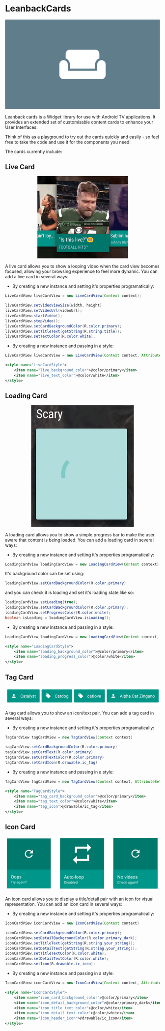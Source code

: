 # LeanbackCards

<p align="center">
    <img src="images/title_image.png" alt="Live Card"/>
</p>

Leanback cards is a Widget library for use with Android TV applications. It provides an extended set of
customisable content cards to enhance your User Interfaces. 

Think of this as a playground to try out the cards quickly and easily - so feel free to take the code and use it for the components you need!

The cards currently include:

## Live Card

<p align="center">
    <img src="images/live_card.gif" alt="Live Card"/>
</p>

A live card allows you to show a looping video when the card view becomes focused, allowing your
browsing experience to feel more dynamic. You can add a live card in several ways:

- By creating a new instance and setting it's properties programatically:

```java
LiveCardView liveCardView = new LiveCardView(Context context);
```

```java
liveCardView.setVideoViewSize(width, height)
liveCardView.setVideoUrl(videoUrl);
liveCardView.startVideo();
liveCardView.stopVideo();
liveCardView.setCardBackgroundColor(R.color.primary);
liveCardView.setTitleText(getString(R.string.title));
liveCardView.setTextColor(R.color.white);
```

- By creating a new instance and passing in a style:

```java
LiveCardView liveCardView = new LiveCardView(Context context, AttributeSet attrs);
```

```xml
<style name="LiveCardStyle">
    <item name="live_background_color">@color/primary</item>
    <item name="live_text_color">@color/white</item>
</style>
```

## Loading Card

<p align="center">
    <img src="images/loading.gif" alt="Loading Card"/>
</p>

A loading card allows you to show a simple progress bar to make the user aware that content is being
loaded. You can add a loading card in several ways:

- By creating a new instance and setting it's properties programatically:

```java
LoadingCardView loadingCardView = new LoadingCardView(Context context)
```

It's background color can be set using:

```java
loadingCardView.setCardBackgroundColor(R.color.primary)
```

and you can check it is loading and set it's loading state like so:

```java
loadingCardView.setLoading(true);
loadingCardView.setCardBackgroundColor(R.color.primary);
loadingCardView.setProgressColor(R.color.white);
boolean isLoading = loadingCardView.isLoading();
```

- By creating a new instance and passing in a style:

```java
LoadingCardView loadingCardView = new LoadingCardView(Context context, AttributeSet attrs)
```

```xml
<style name="LoadingCardStyle">
    <item name="loading_background_color">@color/primary</item>
    <item name="loading_progress_color">@color/white</item>
</style>
```

## Tag Card

<p align="center">
    <img src="images/tag_card.png" alt="Tag Card"/>
</p>

A tag card allows you to show an icon/text pair. You can add a tag card in several ways:

- By creating a new instance and setting it's properties programatically:

```java
TagCardView tagCardView = new TagCardView(Context context)
```

```java
tagCardView.setCardBackgroundColor(R.color.primary)
tagCardView.setCardText(R.color.primary)
tagCardView.setCardTextColor(R.color.primary)
tagCardView.setCardIcon(R.drawable.ic_tag)
```

- By creating a new instance and passing in a style:

```java
TagCardView tagCardView = new TagCardView(Context context, AttributeSet attrs)
```

```xml
<style name="TagCardStyle">
    <item name="tag_card_background_color">@color/primary</item>
    <item name="tag_text_color">@color/white</item>
    <item name="tag_icon">@drawable/ic_tag</item>
</style>
```

## Icon Card

<p align="center">
    <img src="images/icon_card.png" alt="Icon Card"/>
</p>

An icon card allows you to display a title/detail pair with an icon for visual representation. You
can add an icon card in several ways:

- By creating a new instance and setting it's properties programatically:

```java
IconCardView iconCardView = new IconCardView(Context context)
```

```java
iconCardView.setCardBackgroundColor(R.color.primary);
iconCardView.setDetailBackgroundColor(R.color.primary_dark);
iconCardView.setTitleText(getString(R.string.your_string));
iconCardView.setDetailText(getString(R.string.your_string));
iconCardView.setTitleTextColor(R.color.white);
iconCardView.setDetailTextColor(R.color.white);
iconCardView.setIcon(R.drawable.ic_icon);
```

- By creating a new instance and passing in a style:

```java
IconCardView iconCardView = new IconCardView(Context context, AttributeSet attrs)
```

```xml
<style name="IconCardStyle">
    <item name="icon_card_background_color">@color/primary</item>
    <item name="icon_detail_background_color">@color/primary_dark</item>
    <item name="icon_title_text_color">@color/white</item>
    <item name="icon_detail_text_color">@color/white</item>
    <item name="icon_header_icon">@drawable/ic_icon</item>
</style>
```
